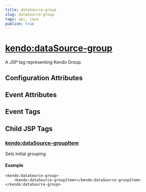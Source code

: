 ```yaml
---
title: dataSource-group
slug: dataSource-group
tags: api, java
publish: true
---
```


# <kendo:dataSource-group>
A JSP tag representing Kendo Group.

## Configuration Attributes


## Event Attributes


## Event Tags
 

## Child JSP Tags

### [<kendo:dataSource-groupItem>](/api/wrappers/jsp/datasource/groupitem)

Sets initial grouping

#### Example

    <kendo:dataSource-group>
        <kendo:dataSource-groupItem></kendo:dataSource-groupItem>
    </kendo:dataSource-group>
 
